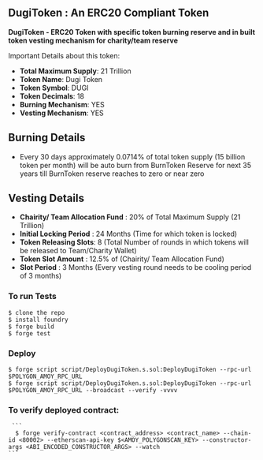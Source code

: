 ## DugiToken : An ERC20 Compliant Token

**DugiToken - ERC20 Token with specific token burning reserve and in built token vesting mechanism for charity/team reserve**

Important Details about this token:

-   **Total Maximum Supply**:  21 Trillion
-   **Token Name**: Dugi Token
-   **Token Symbol**: DUGI
-   **Token Decimals**: 18
-   **Burning Mechanism**: YES
-   **Vesting Mechanism**: YES


## Burning Details

- Every 30 days approximately 0.0714% of total token supply (15 billion token per month) will be auto burn from BurnToken Reserve for next 35 years till BurnToken reserve reaches to zero or near zero




## Vesting Details

- **Chairity/ Team Allocation Fund** : 20% of Total Maximum Supply (21 Trillion)
- **Initial Locking Period** : 24 Months (Time for which token is locked)
- **Token Releasing Slots**: 8 (Total Number of rounds in which tokens will be released to Team/Charity Wallet)
- **Token Slot Amount** : 12.5% of (Chairity/ Team Allocation Fund)
-  **Slot Period** : 3 Months (Every vesting round needs to be cooling period of 3 months)



### To run Tests

```shell
$ clone the repo
$ install foundry
$ forge build
$ forge test
```


### Deploy

```shell
$ forge script script/DeployDugiToken.s.sol:DeployDugiToken --rpc-url $POLYGON_AMOY_RPC_URL
$ forge script script/DeployDugiToken.s.sol:DeployDugiToken --rpc-url $POLYGON_AMOY_RPC_URL --broadcast --verify -vvvv
```

  ### To verify deployed contract:
     ```
	  $ forge verify-contract <contract_address> <contract_name> --chain-id <80002> --etherscan-api-key $<AMOY_POLYGONSCAN_KEY> --constructor-args <ABI_ENCODED_CONSTRUCTOR_ARGS> --watch
    ```
